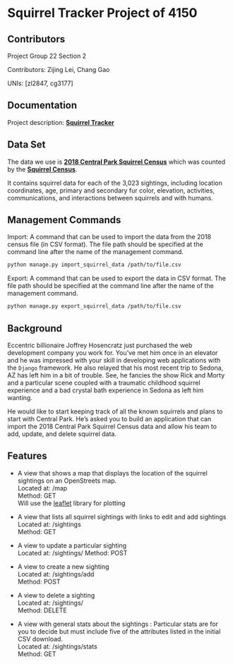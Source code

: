 
# Squirrel Tracker Project of 4150


## Contributors

Project Group 22 Section 2

Contributors: Zijing Lei, Chang Gao

UNIs: [zl2847, cg3177]

## Documentation
Project description: [**Squirrel Tracker**](https://docs.google.com/document/d/1SPv3fMDKiemrR86rD-S9ecvI2npz3PljDzwCfxK2x5g/edit)

## Data Set
The data we use is [**2018 Central Park Squirrel Census**](https://data.cityofnewyork.us/Environment/2018-Central-Park-Squirrel-Census-Squirrel-Data/vfnx-vebw) which was counted by the [**Squirrel Census**](https://www.thesquirrelcensus.com/). 

It contains squirrel data for each of the 3,023 sightings, including location coordinates, age, primary and secondary fur color, elevation, activities, communications, and interactions between squirrels and with humans.


## Management Commands
Import: A command that can be used to import the data from the 2018 census file (in CSV format). The file path should be specified at the command line after the name of the management command. 

```sh
python manage.py import_squirrel_data /path/to/file.csv
```

Export: A command that can be used to export the data in CSV format. The file path should be specified at the command line after the name of the management command.

```sh
python manage.py export_squirrel_data /path/to/file.csv
```
## Background
Eccentric billionaire Joffrey Hosencratz just purchased the web development company you work for. You’ve met him once in an elevator and he was impressed with your skill in developing web applications with the ``Django`` framework. He also relayed that his most recent trip to Sedona, AZ has left him in a bit of trouble. See, he fancies the show Rick and Morty and a particular scene coupled with a traumatic childhood squirrel experience and a bad crystal bath experience in Sedona as left him wanting. 

He would like to start keeping track of all the known squirrels and plans to start with Central Park. He’s asked you to build an application that can import the 2018 Central Park Squirrel Census data and allow his team to add, update, and delete squirrel data. 

## Features

- A view that shows a map that displays the location of the squirrel sightings on an OpenStreets map.   
  Located at: /map   
	Method: GET   
	Will use the [leaflet](https://leafletjs.com/) library for plotting

- A view that lists all squirrel sightings with links to edit and add sightings   
  Located at: /sightings   
  Method: GET  
  
- A view to update a particular sighting   
  Located at: /sightings/<unique-squirrel-id>
  Method: POST  
 
- A view to create a new sighting   
  Located at: /sightings/add   
  Method: POST   

- A view to delete a sighting    
  Located at: /sightings/<unique-squirrel-id>   
  Method: DELETE   

- A view with general stats about the sightings
 : Particular stats are for you to decide but must include five of the attributes listed in the initial CSV download.    
  Located at: /sightings/stats   
  Method: GET   

